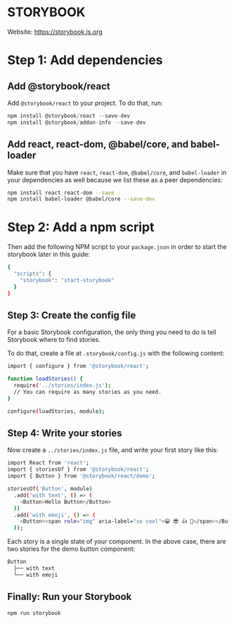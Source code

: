 # STORYBOOK
Website: https://storybook.js.org

# Step 1: Add dependencies
## Add @storybook/react
Add ``` @storybook/react ``` to your project. To do that, run:
```js
npm install @storybook/react --save-dev
npm install @storybook/addon-info --save-dev
```
## Add react, react-dom, @babel/core, and babel-loader
Make sure that you have ```react```, ```react-dom```, ```@babel/core```, and ```babel-loader``` in your dependencies as well because we list these as a peer dependencies:
```bash
npm install react react-dom --save
npm install babel-loader @babel/core --save-dev
```
# Step 2: Add a npm script
Then add the following NPM script to your `package.json` in order to start the storybook later in this guide:
```bash
{
  "scripts": {
    "storybook": "start-storybook"
  }
}
```
## Step 3: Create the config file
For a basic Storybook configuration, the only thing you need to do is tell Storybook where to find stories.

To do that, create a file at `.storybook/config.js` with the following content:
```bash
import { configure } from '@storybook/react';

function loadStories() {
  require('../stories/index.js');
  // You can require as many stories as you need.
}

configure(loadStories, module);
```
## Step 4: Write your stories
Now create a `../stories/index.js` file, and write your first story like this:
```bash
import React from 'react';
import { storiesOf } from '@storybook/react';
import { Button } from '@storybook/react/demo';

storiesOf('Button', module)
  .add('with text', () => (
    <Button>Hello Button</Button>
  ))
  .add('with emoji', () => (
    <Button><span role="img" aria-label="so cool">😀 😎 👍 💯</span></Button>
  ));  
```
Each story is a single state of your component. In the above case, there are two stories for the demo button component:
```bash
Button
  ├── with text
  └── with emoji
```
## Finally: Run your Storybook
`npm run storybook`
